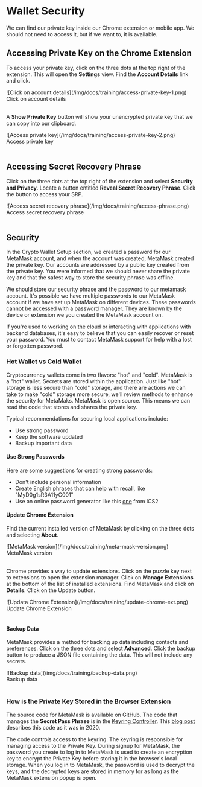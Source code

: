 # Wallet Security

We can find our private key inside our Chrome extension or mobile app.  We should not need to access it, but if we want to, it is available.

## Accessing Private Key on the Chrome Extension

To access your private key, click on the three dots at the top right of the extension.  This will open the **Settings** view. Find the **Account Details** link and click.

<div style={{border:"2px solid black", width:"310px", margin: "0 auto"}}>
![Click on account details](/img/docs/training/access-private-key-1.png)
</div>
<div style={{ width:"310px", margin: "0 auto"}}>
<figcaption>Click on account details</figcaption> 
</div>
<br/>

A **Show Private Key** button will show your unencrypted private key that 
we can copy into our clipboard.  

<div style={{border:"2px solid black", width:"310px", margin: "0 auto"}}>
![Access private key](/img/docs/training/access-private-key-2.png)
</div>
<div style={{ width:"310px", margin: "0 auto"}}>
<figcaption>Access private key</figcaption> 
</div>
<br/>

## Accessing Secret Recovery Phrase

Click on the three dots at the top right of the extension and select **Security and Privacy**.
Locate a button entitled **Reveal Secret Recovery Phrase**.  Click the button to access your SRP.

<div style={{border:"2px solid black", width:"310px", margin: "0 auto"}}>
![Access secret recovery phrase](/img/docs/training/access-phrase.png)
</div>
<div style={{ width:"310px", margin: "0 auto"}}>
<figcaption>Access secret recovery phrase</figcaption> 
</div>
<br/>

## Security

In the Crypto Wallet Setup section, we created a password for our MetaMask account, and 
when the account was created, MetaMask created the private key.  Our accounts are addressed by
a public key created from the private key.  You were informed that we should never share 
the private key and that the safest way to store the security phrase was offline.  

We should store our security phrase and the password to our metamask account.  It's possible we have
multiple passwords to our MetaMask account if we have set up MetaMask on different devices.  These passwords cannot be 
accessed with a password manager.  They are known by the device or extension we you created the MetaMask account on.

If you're used to working on the cloud or interacting with applications with backend databases, it's easy to believe
that you can easily recover or reset your password.  You must to contact MetaMask support for help with a
lost or forgotten password.

### Hot Wallet vs Cold Wallet
Cryptocurrency wallets come in two flavors: "hot" and "cold". MetaMask is a "hot" wallet.  Secrets are stored within the application.  Just like "hot" storage is less secure than "cold" storage, and there are actions we can take to make "cold" storage more secure, we'll review methods to enhance the security for MetaMaks. MetaMask is open source.  This means we can read the code that stores and shares the private key. 

Typical recommendations for securing local applications include:

 * Use strong password
 * Keep the software updated
 * Backup important data

#### Use Strong Passwords

Here are some suggestions for creating strong passwords:

* Don't include personal information
* Create English phrases that can help with recall, like "MyD0g1sR3A11yC001"
* Use an online password generator like this [one](https://laptoprev.xyz/password-generator) from ICS2

#### Update Chrome Extension 

Find the current installed version of MetaMask by clicking on the three dots and selecting **About**.

<div style={{border:"2px solid black", width:"310px", margin: "0 auto"}}>
![MetaMask version](/img/docs/training/meta-mask-version.png)
</div>
<div style={{ width:"310px", margin: "0 auto"}}>
<figcaption>MetaMask version</figcaption> 
</div>
<br/>

Chrome provides a way to update extensions. Click on the puzzle key next to extensions to open the extension manager. 
Click on **Manage Extensions** at the bottom of the list of installed extensions.  Find MetaMask and click on **Details**. 
Click on the Update button.

<div className="lg-img" style={{border:"2px solid black", margin: "0 auto"}}>
![Updata Chrome Extension](/img/docs/training/update-chrome-ext.png)
</div>
<div className="lg-img" style={{margin: "0 auto"}}>
<figcaption className="lg-img">Update Chrome Extension</figcaption> 
</div>
<br/>



#### Backup Data

MetaMask provides a method for backing up data including contacts and preferences.  Click on the three 
dots and select **Advanced**.  Click the backup button to produce a JSON file containing the data.  This will not 
include any secrets.


<div style={{border:"2px solid black", width:"310px", margin: "0 auto"}}>
![Backup data](/img/docs/training/backup-data.png)
</div>
<div style={{ width:"310px", margin: "0 auto"}}>
<figcaption>Backup data</figcaption> 
</div>
<br/>


### How is the Private Key Stored in the Browser Extension

The source code for MetaMask is available on GitHub.  The code that manages the **Secret Pass Phrase** is in the [Keyring Controller](https://github.com/MetaMask/core/blob/main/packages/keyring-controller/src/KeyringController.ts. ).  This [blog post](https://www.wispwisp.com/index.php/2020/12/25/how-metamask-stores-your-wallet-secret/) describes this code as it was in 2020. 

The code controls access to the keyring. The keyring is responsible for managing access to the Private Key.  During signup for MetaMask, the password you create to log in to MetaMask is used to create an encryption key to encrypt the Private Key before storing it in the browser's local storage.  When you log in to MetaMask, the password is used to decrypt the keys, and the decrypted keys are stored in memory for as long as the MetaMask extension popup is open. 




